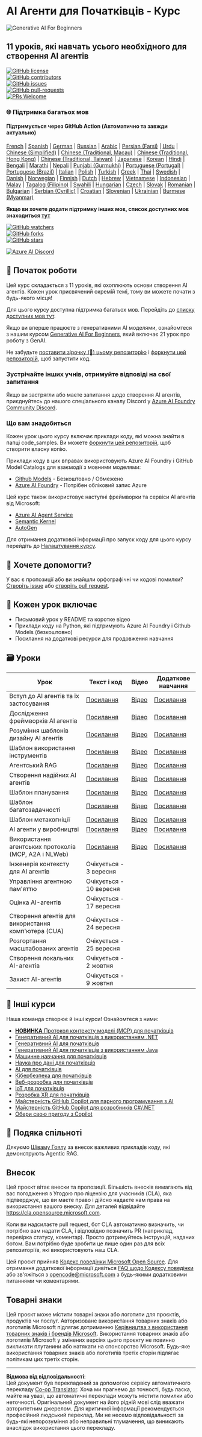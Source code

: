 <!--
CO_OP_TRANSLATOR_METADATA:
{
  "original_hash": "4177db6b3602dfa8c609d78df1f0f21b",
  "translation_date": "2025-08-30T09:42:48+00:00",
  "source_file": "README.md",
  "language_code": "uk"
}
-->
# AI Агенти для Початківців - Курс

![Generative AI For Beginners](../../translated_images/repo-thumbnailv2.06f4a48036fde647f6ba4eb19f5651babe59bb30e972748afb349e47725d7601.uk.png)

## 11 уроків, які навчать усього необхідного для створення AI агентів

[![GitHub license](https://img.shields.io/github/license/microsoft/ai-agents-for-beginners.svg)](https://github.com/microsoft/ai-agents-for-beginners/blob/master/LICENSE?WT.mc_id=academic-105485-koreyst)  
[![GitHub contributors](https://img.shields.io/github/contributors/microsoft/ai-agents-for-beginners.svg)](https://GitHub.com/microsoft/ai-agents-for-beginners/graphs/contributors/?WT.mc_id=academic-105485-koreyst)  
[![GitHub issues](https://img.shields.io/github/issues/microsoft/ai-agents-for-beginners.svg)](https://GitHub.com/microsoft/ai-agents-for-beginners/issues/?WT.mc_id=academic-105485-koreyst)  
[![GitHub pull-requests](https://img.shields.io/github/issues-pr/microsoft/ai-agents-for-beginners.svg)](https://GitHub.com/microsoft/ai-agents-for-beginners/pulls/?WT.mc_id=academic-105485-koreyst)  
[![PRs Welcome](https://img.shields.io/badge/PRs-welcome-brightgreen.svg?style=flat-square)](http://makeapullrequest.com?WT.mc_id=academic-105485-koreyst)

### 🌐 Підтримка багатьох мов

#### Підтримується через GitHub Action (Автоматично та завжди актуально)

[French](../fr/README.md) | [Spanish](../es/README.md) | [German](../de/README.md) | [Russian](../ru/README.md) | [Arabic](../ar/README.md) | [Persian (Farsi)](../fa/README.md) | [Urdu](../ur/README.md) | [Chinese (Simplified)](../zh/README.md) | [Chinese (Traditional, Macau)](../mo/README.md) | [Chinese (Traditional, Hong Kong)](../hk/README.md) | [Chinese (Traditional, Taiwan)](../tw/README.md) | [Japanese](../ja/README.md) | [Korean](../ko/README.md) | [Hindi](../hi/README.md) | [Bengali](../bn/README.md) | [Marathi](../mr/README.md) | [Nepali](../ne/README.md) | [Punjabi (Gurmukhi)](../pa/README.md) | [Portuguese (Portugal)](../pt/README.md) | [Portuguese (Brazil)](../br/README.md) | [Italian](../it/README.md) | [Polish](../pl/README.md) | [Turkish](../tr/README.md) | [Greek](../el/README.md) | [Thai](../th/README.md) | [Swedish](../sv/README.md) | [Danish](../da/README.md) | [Norwegian](../no/README.md) | [Finnish](../fi/README.md) | [Dutch](../nl/README.md) | [Hebrew](../he/README.md) | [Vietnamese](../vi/README.md) | [Indonesian](../id/README.md) | [Malay](../ms/README.md) | [Tagalog (Filipino)](../tl/README.md) | [Swahili](../sw/README.md) | [Hungarian](../hu/README.md) | [Czech](../cs/README.md) | [Slovak](../sk/README.md) | [Romanian](../ro/README.md) | [Bulgarian](../bg/README.md) | [Serbian (Cyrillic)](../sr/README.md) | [Croatian](../hr/README.md) | [Slovenian](../sl/README.md) | [Ukrainian](./README.md) | [Burmese (Myanmar)](../my/README.md)

**Якщо ви хочете додати підтримку інших мов, список доступних мов знаходиться [тут](https://github.com/Azure/co-op-translator/blob/main/getting_started/supported-languages.md)**

[![GitHub watchers](https://img.shields.io/github/watchers/microsoft/ai-agents-for-beginners.svg?style=social&label=Watch)](https://GitHub.com/microsoft/ai-agents-for-beginners/watchers/?WT.mc_id=academic-105485-koreyst)  
[![GitHub forks](https://img.shields.io/github/forks/microsoft/ai-agents-for-beginners.svg?style=social&label=Fork)](https://GitHub.com/microsoft/ai-agents-for-beginners/network/?WT.mc_id=academic-105485-koreyst)  
[![GitHub stars](https://img.shields.io/github/stars/microsoft/ai-agents-for-beginners.svg?style=social&label=Star)](https://GitHub.com/microsoft/ai-agents-for-beginners/stargazers/?WT.mc_id=academic-105485-koreyst)  

[![Azure AI Discord](https://dcbadge.limes.pink/api/server/kzRShWzttr)](https://discord.gg/kzRShWzttr)

## 🌱 Початок роботи

Цей курс складається з 11 уроків, які охоплюють основи створення AI агентів. Кожен урок присвячений окремій темі, тому ви можете почати з будь-якого місця!

Для цього курсу доступна підтримка багатьох мов. Перейдіть до [списку доступних мов тут](../..).  

Якщо ви вперше працюєте з генеративними AI моделями, ознайомтеся з нашим курсом [Generative AI For Beginners](https://aka.ms/genai-beginners), який включає 21 урок про роботу з GenAI.

Не забудьте [поставити зірочку (🌟) цьому репозиторію](https://docs.github.com/en/get-started/exploring-projects-on-github/saving-repositories-with-stars?WT.mc_id=academic-105485-koreyst) і [форкнути цей репозиторій](https://github.com/microsoft/ai-agents-for-beginners/fork), щоб запустити код.

### Зустрічайте інших учнів, отримуйте відповіді на свої запитання

Якщо ви застрягли або маєте запитання щодо створення AI агентів, приєднуйтесь до нашого спеціального каналу Discord у [Azure AI Foundry Community Discord](https://aka.ms/ai-agents/discord).

### Що вам знадобиться

Кожен урок цього курсу включає приклади коду, які можна знайти в папці code_samples. Ви можете [форкнути цей репозиторій](https://github.com/microsoft/ai-agents-for-beginners/fork), щоб створити власну копію.  

Приклади коду в цих вправах використовують Azure AI Foundry і GitHub Model Catalogs для взаємодії з мовними моделями:

- [Github Models](https://aka.ms/ai-agents-beginners/github-models) - Безкоштовно / Обмежено  
- [Azure AI Foundry](https://aka.ms/ai-agents-beginners/ai-foundry) - Потрібен обліковий запис Azure  

Цей курс також використовує наступні фреймворки та сервіси AI агентів від Microsoft:

- [Azure AI Agent Service](https://aka.ms/ai-agents-beginners/ai-agent-service)  
- [Semantic Kernel](https://aka.ms/ai-agents-beginners/semantic-kernel)  
- [AutoGen](https://aka.ms/ai-agents/autogen)  

Для отримання додаткової інформації про запуск коду для цього курсу перейдіть до [Налаштування курсу](./00-course-setup/README.md).

## 🙏 Хочете допомогти?

У вас є пропозиції або ви знайшли орфографічні чи кодові помилки? [Створіть issue](https://github.com/microsoft/ai-agents-for-beginners/issues?WT.mc_id=academic-105485-koreyst) або [створіть pull request](https://github.com/microsoft/ai-agents-for-beginners/pulls?WT.mc_id=academic-105485-koreyst).

## 📂 Кожен урок включає

- Письмовий урок у README та коротке відео  
- Приклади коду на Python, які підтримують Azure AI Foundry і Github Models (безкоштовно)  
- Посилання на додаткові ресурси для продовження навчання  

## 🗃️ Уроки

| **Урок**                                     | **Текст і код**                                  | **Відео**                                                  | **Додаткове навчання**                                                                 |
|----------------------------------------------|--------------------------------------------------|------------------------------------------------------------|----------------------------------------------------------------------------------------|
| Вступ до AI агентів та їх застосування       | [Посилання](./01-intro-to-ai-agents/README.md)   | [Відео](https://youtu.be/3zgm60bXmQk?si=z8QygFvYQv-9WtO1)  | [Посилання](https://aka.ms/ai-agents-beginners/collection?WT.mc_id=academic-105485-koreyst) |
| Дослідження фреймворків AI агентів           | [Посилання](./02-explore-agentic-frameworks/README.md) | [Відео](https://youtu.be/ODwF-EZo_O8?si=Vawth4hzVaHv-u0H)  | [Посилання](https://aka.ms/ai-agents-beginners/collection?WT.mc_id=academic-105485-koreyst) |
| Розуміння шаблонів дизайну AI агентів        | [Посилання](./03-agentic-design-patterns/README.md) | [Відео](https://youtu.be/m9lM8qqoOEA?si=BIzHwzstTPL8o9GF)  | [Посилання](https://aka.ms/ai-agents-beginners/collection?WT.mc_id=academic-105485-koreyst) |
| Шаблон використання інструментів             | [Посилання](./04-tool-use/README.md)             | [Відео](https://youtu.be/vieRiPRx-gI?si=2z6O2Xu2cu_Jz46N)  | [Посилання](https://aka.ms/ai-agents-beginners/collection?WT.mc_id=academic-105485-koreyst) |
| Агентський RAG                               | [Посилання](./05-agentic-rag/README.md)          | [Відео](https://youtu.be/WcjAARvdL7I?si=gKPWsQpKiIlDH9A3)  | [Посилання](https://aka.ms/ai-agents-beginners/collection?WT.mc_id=academic-105485-koreyst) |
| Створення надійних AI агентів                | [Посилання](./06-building-trustworthy-agents/README.md) | [Відео](https://youtu.be/iZKkMEGBCUQ?si=jZjpiMnGFOE9L8OK)  | [Посилання](https://aka.ms/ai-agents-beginners/collection?WT.mc_id=academic-105485-koreyst) |
| Шаблон планування                            | [Посилання](./07-planning-design/README.md)      | [Відео](https://youtu.be/kPfJ2BrBCMY?si=6SC_iv_E5-mzucnC)  | [Посилання](https://aka.ms/ai-agents-beginners/collection?WT.mc_id=academic-105485-koreyst) |
| Шаблон багатозадачності                      | [Посилання](./08-multi-agent/README.md)          | [Відео](https://youtu.be/V6HpE9hZEx0?si=rMgDhEu7wXo2uo6g)  | [Посилання](https://aka.ms/ai-agents-beginners/collection?WT.mc_id=academic-105485-koreyst) |
| Шаблон метакогніції                          | [Посилання](./09-metacognition/README.md)        | [Відео](https://youtu.be/His9R6gw6Ec?si=8gck6vvdSNCt6OcF)  | [Посилання](https://aka.ms/ai-agents-beginners/collection?WT.mc_id=academic-105485-koreyst) |
| AI агенти у виробництві                      | [Посилання](./10-ai-agents-production/README.md) | [Відео](https://youtu.be/l4TP6IyJxmQ?si=31dnhexRo6yLRJDl)  | [Посилання](https://aka.ms/ai-agents-beginners/collection?WT.mc_id=academic-105485-koreyst) |
| Використання агентських протоколів (MCP, A2A і NLWeb) | [Посилання](./11-agentic-protocols/README.md)    | [Відео](https://youtu.be/X-Dh9R3Opn8)                      | [Посилання](https://aka.ms/ai-agents-beginners/collection?WT.mc_id=academic-105485-koreyst) |
| Інженерія контексту для AI агентів           | Очікується - 3 вересня                           |                                                            |                                                                                        |
| Управління агентною пам'яттю                | Очікується - 10 вересня                          |                                                            |                                                                                        |
| Оцінка AI-агентів                           | Очікується - 17 вересня                          |                                                            |                                                                                        |
| Створення агентів для використання комп'ютера (CUA) | Очікується - 24 вересня                          |                                                            |                                                                                        |
| Розгортання масштабованих агентів           | Очікується - 25 вересня                          |                                                            |                                                                                        |
| Створення локальних AI-агентів              | Очікується - 2 жовтня                            |                                                            |                                                                                        |
| Захист AI-агентів                           | Очікується - 9 жовтня                            |                                                            |                                                                                        |

## 🎒 Інші курси

Наша команда створює й інші курси! Ознайомтеся з ними:

- [**НОВИНКА** Протокол контексту моделі (MCP) для початківців](https://github.com/microsoft/mcp-for-beginners?WT.mc_id=academic-105485-koreyst)
- [Генеративний AI для початківців з використанням .NET](https://github.com/microsoft/Generative-AI-for-beginners-dotnet?WT.mc_id=academic-105485-koreyst)
- [Генеративний AI для початківців](https://github.com/microsoft/generative-ai-for-beginners?WT.mc_id=academic-105485-koreyst)
- [Генеративний AI для початківців з використанням Java](https://github.com/microsoft/generative-ai-for-beginners-java?WT.mc_id=academic-105485-koreyst)
- [Машинне навчання для початківців](https://aka.ms/ml-beginners?WT.mc_id=academic-105485-koreyst)
- [Наука про дані для початківців](https://aka.ms/datascience-beginners?WT.mc_id=academic-105485-koreyst)
- [AI для початківців](https://aka.ms/ai-beginners?WT.mc_id=academic-105485-koreyst)
- [Кібербезпека для початківців](https://github.com/microsoft/Security-101??WT.mc_id=academic-96948-sayoung)
- [Веб-розробка для початківців](https://aka.ms/webdev-beginners?WT.mc_id=academic-105485-koreyst)
- [IoT для початківців](https://aka.ms/iot-beginners?WT.mc_id=academic-105485-koreyst)
- [Розробка XR для початківців](https://github.com/microsoft/xr-development-for-beginners?WT.mc_id=academic-105485-koreyst)
- [Майстерність GitHub Copilot для парного програмування з AI](https://aka.ms/GitHubCopilotAI?WT.mc_id=academic-105485-koreyst)
- [Майстерність GitHub Copilot для розробників C#/.NET](https://github.com/microsoft/mastering-github-copilot-for-dotnet-csharp-developers?WT.mc_id=academic-105485-koreyst)
- [Обери свою пригоду з Copilot](https://github.com/microsoft/CopilotAdventures?WT.mc_id=academic-105485-koreyst)

## 🌟 Подяка спільноті

Дякуємо [Шіваму Гоялу](https://www.linkedin.com/in/shivam2003/) за внесок важливих прикладів коду, які демонструють Agentic RAG.

## Внесок

Цей проєкт вітає внески та пропозиції. Більшість внесків вимагають від вас погодження з 
Угодою про ліцензію для учасників (CLA), яка підтверджує, що ви маєте право і дійсно надаєте нам 
права на використання вашого внеску. Для деталей відвідайте 
<https://cla.opensource.microsoft.com>.

Коли ви надсилаєте pull request, бот CLA автоматично визначить, чи потрібно вам надати 
CLA, і відповідно позначить PR (наприклад, перевірка статусу, коментар). Просто дотримуйтесь інструкцій, 
наданих ботом. Вам потрібно буде зробити це лише один раз для всіх репозиторіїв, які використовують наш CLA.

Цей проєкт прийняв [Кодекс поведінки Microsoft Open Source](https://opensource.microsoft.com/codeofconduct/).
Для отримання додаткової інформації дивіться [FAQ щодо Кодексу поведінки](https://opensource.microsoft.com/codeofconduct/faq/) або 
зв'яжіться з [opencode@microsoft.com](mailto:opencode@microsoft.com) з будь-якими додатковими питаннями чи коментарями.

## Товарні знаки

Цей проєкт може містити товарні знаки або логотипи для проєктів, продуктів чи послуг. Авторизоване використання товарних знаків або логотипів Microsoft підлягає дотриманню 
[Керівництва з використання товарних знаків і брендів Microsoft](https://www.microsoft.com/legal/intellectualproperty/trademarks/usage/general).
Використання товарних знаків або логотипів Microsoft у змінених версіях цього проєкту не повинно викликати плутанини або натякати на спонсорство Microsoft.
Будь-яке використання товарних знаків або логотипів третіх сторін підлягає політикам цих третіх сторін.

---

**Відмова від відповідальності**:  
Цей документ був перекладений за допомогою сервісу автоматичного перекладу [Co-op Translator](https://github.com/Azure/co-op-translator). Хоча ми прагнемо до точності, будь ласка, майте на увазі, що автоматичні переклади можуть містити помилки або неточності. Оригінальний документ на його рідній мові слід вважати авторитетним джерелом. Для критичної інформації рекомендується професійний людський переклад. Ми не несемо відповідальності за будь-які непорозуміння або неправильні тлумачення, що виникають внаслідок використання цього перекладу.